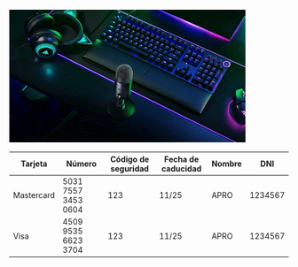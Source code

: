 [![Preview](client/public/intro.gif)](https://vimeo.com/795225619)

| Tarjeta     | Número                | Código de seguridad | Fecha de caducidad | Nombre |    DNI    |
| ----------- | --------------------- | ------------------- | ------------------ | ------ | --------- |
| Mastercard  | 5031 7557 3453 0604   | 123                 | 11/25              |  APRO  | 1234567   |
| Visa        | 4509 9535 6623 3704   | 123                 | 11/25              |  APRO  | 1234567   |
